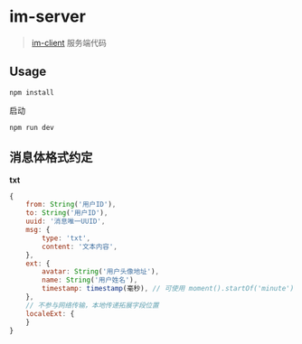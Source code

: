 # im-server
>[im-client](https://github.com/plusmancn/im-client) 服务端代码

## Usage
```shell
npm install
```
启动
```shell
npm run dev
```

## 消息体格式约定
**txt**  
```javascript
{
    from: String('用户ID'),
    to: String('用户ID'),
    uuid: '消息唯一UUID',
    msg: {
        type: 'txt',
        content: '文本内容',
    },
    ext: {
        avatar: String('用户头像地址'),
        name: String('用户姓名'),
        timestamp: timestamp(毫秒), // 可使用 moment().startOf('minute').fromNow() 格式化
    },
    // 不参与网络传输，本地传递拓展字段位置
    localeExt: {
    }
}
```
